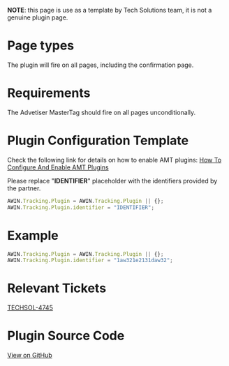 **NOTE**: this page is use as a template by Tech Solutions team, it is
not a genuine plugin page.


# Page types

The plugin will fire on all pages, including the confirmation page.

# Requirements

The Advetiser MasterTag should fire on all pages unconditionally.

# Plugin Configuration Template

Check the following link for details on how to enable AMT plugins: [How
To Configure And Enable AMT
Plugins](Staff:HowToConfigureAndEnableAMTPlugins "wikilink")

Please replace "**IDENTIFIER**" placeholder with the identifiers
provided by the partner.


``` javascript
AWIN.Tracking.Plugin = AWIN.Tracking.Plugin || {};
AWIN.Tracking.Plugin.identifier = "IDENTIFIER";
```


# Example


``` javascript
AWIN.Tracking.Plugin = AWIN.Tracking.Plugin || {};
AWIN.Tracking.Plugin.identifier = "1aw321e2131daw32";
```


# Relevant Tickets

[TECHSOL-4745](https://awin.atlassian.net/browse/TECHSOL-4745)

# Plugin Source Code

[View on
GitHub](https://github.com/awin/tracking-advertiser-mastertag/blob/master/src/plugins/thirdParty)